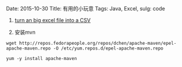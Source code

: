 Date: 2015-10-30
Title: 有用的小玩意
Tags: Java, Excel,
sulg: code

1. [turn an big excel file into a CSV](http://svn.apache.org/repos/asf/poi/trunk/src/examples/src/org/apache/poi/xssf/eventusermodel/XLSX2CSV.java)


2. 安装mvn
```
wget http://repos.fedorapeople.org/repos/dchen/apache-maven/epel-apache-maven.repo -O /etc/yum.repos.d/epel-apache-maven.repo

yum -y install apache-maven
```